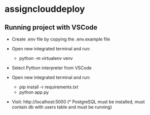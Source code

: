 # assignclouddeploy

## Running project with VSCode

- Create .env file by copying the .env.example file
- Open new integrated terminal and run:
  - python -m virtualenv venv
- Select Python interpreter from VSCode
- Open new integrated terminal and run:
  - pip install -r requirements.txt
  - python app.py

- Visit: http://localhost:5000 (\* PostgreSQL must be installed, must contain db with users table and must be running)